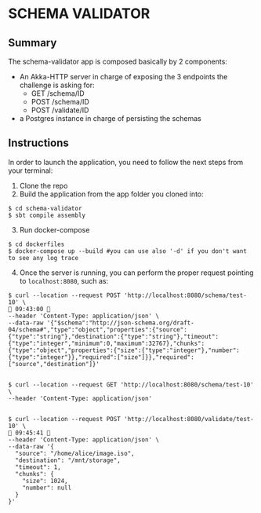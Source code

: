# SCHEMA VALIDATOR

## Summary 
The schema-validator app is composed basically by 2 components:
- An Akka-HTTP server in charge of exposing the 3 endpoints the challenge is asking for:
  - GET  /schema/ID
  - POST /schema/ID
  - POST /validate/ID
- a Postgres instance in charge of persisting the schemas

## Instructions

In order to launch the application, you need to follow the next steps from your terminal:
1. Clone the repo
2. Build the application from the app folder you cloned into:
```shell
$ cd schema-validator
$ sbt compile assembly
```
3. Run docker-compose
```shell
$ cd dockerfiles
$ docker-compose up --build #you can use also '-d' if you don't want to see any log trace
```
4. Once the server is running, you can perform the proper request pointing to `localhost:8080`, such as:
```shell
$ curl --location --request POST 'http://localhost:8080/schema/test-10' \                                                                                                                                  09:43:00  
--header 'Content-Type: application/json' \
--data-raw '{"$schema":"http://json-schema.org/draft-04/schema#","type":"object","properties":{"source":{"type":"string"},"destination":{"type":"string"},"timeout":{"type":"integer","minimum":0,"maximum":32767},"chunks":{"type":"object","properties":{"size":{"type":"integer"},"number":{"type":"integer"}},"required":["size"]}},"required":["source","destination"]}'


$ curl --location --request GET 'http://localhost:8080/schema/test-10' \
--header 'Content-Type: application/json'


$ curl --location --request POST 'http://localhost:8080/validate/test-10' \                                                                                                                                09:45:41  
--header 'Content-Type: application/json' \
--data-raw '{
  "source": "/home/alice/image.iso",
  "destination": "/mnt/storage",
  "timeout": 1,  
  "chunks": {
    "size": 1024,
    "number": null 
  }
}'

```